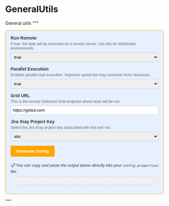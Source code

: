 # GeneralUtils
General utils
"""

<style>
  .config-form {
    font-family: Arial, sans-serif;
    border: 1px solid #FFA500;
    padding: 16px;
    border-radius: 8px;
    max-width: 550px;
    background-color: #e6f0ff;
  }

  .form-group {
    margin-bottom: 14px;
  }

  .form-group label {
    font-weight: bold;
    display: block;
    margin-bottom: 4px;
    color: #333;
  }

  .form-description {
    font-size: 12px;
    color: #666;
    margin-bottom: 6px;
  }

  select, input[type="text"] {
    padding: 6px;
    border-radius: 4px;
    border: 1px solid #ccc;
    width: 100%;
  }

  #generateBtn {
    background-color: #FFA500;
    color: white;
    border: none;
    padding: 10px 18px;
    border-radius: 4px;
    font-weight: bold;
    cursor: pointer;
  }

  #generateBtn:hover {
    background-color: #e69500;
  }

  .config-note {
    font-size: 13px;
    font-style: italic;
    margin-top: 18px;
    color: #333;
  }

  #configOutput {
    margin-top: 8px;
    background: #f0f0f0;
    padding: 12px;
    border-radius: 6px;
    white-space: pre-wrap;
    font-family: monospace;
    border: 1px dashed #ccc;
  }
</style>

<div class="config-form">
  <div class="form-group">
    <label for="runRemote">Run Remote</label>
    <div class="form-description">
      If true, the task will be executed on a remote server. Use this for distributed environments.
    </div>
    <select id="runRemote">
      <option value="true">true</option>
      <option value="false">false</option>
    </select>
  </div>

  <div class="form-group">
    <label for="parallel">Parallel Execution</label>
    <div class="form-description">
      Enables parallel task execution. Improves speed but may consume more resources.
    </div>
    <select id="parallel">
      <option value="true">true</option>
      <option value="false">false</option>
    </select>
  </div>

  <div class="form-group">
    <label>Grid URL</label>
    <div class="form-description">
      This is the remote Selenium Grid endpoint where tests will be run.
    </div>
    <input type="text" id="gridURL" value="https://gridul.com" readonly>
  </div>

  <div class="form-group">
    <label for="jiraxrayP">Jira Xray Project Key</label>
    <div class="form-description">
      Select the Jira Xray project key associated with this test run.
    </div>
    <select id="jiraxrayP">
      <option value="abc">abc</option>
      <option value="def">def</option>
      <option value="xyz">xyz</option>
    </select>
  </div>

  <button id="generateBtn" onclick="generateConfig()">Generate Config</button>

  <div class="config-note">
    📋 You can copy and paste the output below directly into your <code>config.properties</code> file:
  </div>
  <pre id="configOutput"></pre>
</div>

<script>
  function generateConfig() {
    const runRemote = document.getElementById("runRemote").value;
    const parallel = document.getElementById("parallel").value;
    const gridURL = document.getElementById("gridURL").value;
    const jiraxrayP = document.getElementById("jiraxrayP").value;

    const output = 
`runRemote=${runRemote}
parallel=${parallel}
gridURL=${gridURL}
jiraxray.P=${jiraxrayP}`;

    document.getElementById("configOutput").innerText = output;
  }
</script>
"""
